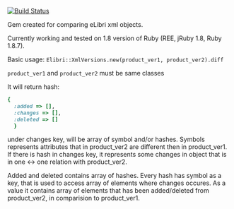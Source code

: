 [![Build Status](https://secure.travis-ci.org/elibri/elibri_xml_versions.png?branch=master)](http://travis-ci.org/elibri/elibri_xml_versions)

Gem created for comparing eLibri xml objects.

Currently working and tested on 1.8 version of Ruby (REE, jRuby 1.8, Ruby 1.8.7).

Basic usage:
``Elibri::XmlVersions.new(product_ver1, product_ver2).diff``

`product_ver1` and `product_ver2` must be same classes

It will return hash:
```ruby
{
  :added => [],
  :changes => [], 
  :deleted => []
  }
```

under changes key, will be array of symbol and/or hashes.
Symbols represents attributes that in product_ver2 are different then in product_ver1. If there is hash in changes key, it represents some changes in object that is in one <-> one relation with product_ver2.

Added and deleted contains array of hashes. Every hash has symbol as a key, that is used to access array of elements where changes occures. As a value it contains array of elements that has been added/deleted from product_ver2, in comparision to product_ver1.